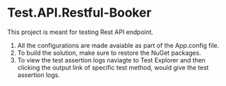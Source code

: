# Test.API.Restful-Booker
This project is meant for testing Rest API endpoint.

1. All the configurations are made avaiable as part of the App.config file.
2. To build the solution, make sure to restore the NuGet packages.
3. To view the test assertion logs naviagte to Test Explorer and then clicking the output link of specific test method, would give the test assertion logs.

